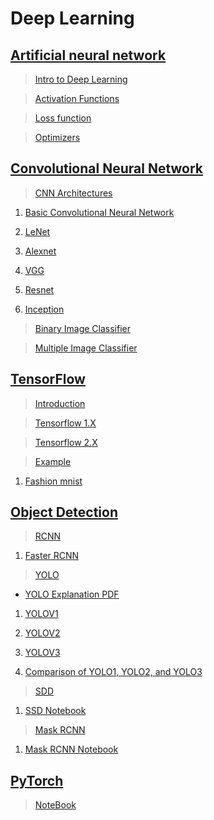# Deep Learning

## [Artificial neural network](https://github.com/abhishek96negi/Deep-Learning/tree/main/ANN)
  
  >[Intro to Deep Learning](https://github.com/abhishek96negi/Deep-Learning/blob/main/ANN/Intro%20to%20Deep%20Learning.ipynb)
  
  >[Activation Functions](https://github.com/abhishek96negi/Deep-Learning/blob/main/ANN/Activation%20Functions.ipynb)
  
  >[Loss function](https://github.com/abhishek96negi/Deep-Learning/blob/main/ANN/Loss%20function.ipynb)
  
  >[Optimizers](https://github.com/abhishek96negi/Deep-Learning/blob/main/ANN/Optimizers.ipynb)
  
## [Convolutional Neural Network](https://github.com/abhishek96negi/Deep-Learning/tree/main/CNN)

  >[CNN Architectures](https://github.com/abhishek96negi/Deep-Learning/tree/main/CNN/CNN%20Architectures)
    
   1. [Basic Convolutional Neural Network](https://github.com/abhishek96negi/Deep-Learning/blob/main/CNN/CNN%20Architectures/Convolutional%20Neural%20Network.ipynb)
    
   2. [LeNet](https://github.com/abhishek96negi/Deep-Learning/blob/main/CNN/CNN%20Architectures/LeNet.ipynb)
    
   3. [Alexnet](https://github.com/abhishek96negi/Deep-Learning/blob/main/CNN/CNN%20Architectures/Alexnet.ipynb)
    
   4. [VGG](https://github.com/abhishek96negi/Deep-Learning/blob/main/CNN/CNN%20Architectures/VGG.ipynb)
    
   5. [Resnet](https://github.com/abhishek96negi/Deep-Learning/blob/main/CNN/CNN%20Architectures/Resnet.ipynb)
    
   6. [Inception](https://github.com/abhishek96negi/Deep-Learning/blob/main/CNN/CNN%20Architectures/Inception.ipynb)
  
  >[Binary Image Classifier](https://github.com/abhishek96negi/Deep-Learning/blob/main/CNN/Binary%20Image%20Classifier/Binary%20Image%20Classifier.ipynb)
  
  >[Multiple Image Classifier](https://github.com/abhishek96negi/Deep-Learning/tree/main/CNN/Multiple%20Image%20Classifier)
  
## [TensorFlow](https://github.com/abhishek96negi/Deep-Learning/tree/main/Tensor%20Flow)
  
  >[Introduction](https://github.com/abhishek96negi/Deep-Learning/blob/main/Tensor%20Flow/Intro%20to%20Tensorflow.ipynb)
  
  >[Tensorflow 1.X](https://github.com/abhishek96negi/Deep-Learning/blob/main/Tensor%20Flow/Tensorflow%201.1.ipynb)
  
  >[Tensorflow 2.X](https://github.com/abhishek96negi/Deep-Learning/blob/main/Tensor%20Flow/Tensorflow%202.ipynb)
  
  >[Example](https://github.com/abhishek96negi/Deep-Learning/tree/main/Tensor%20Flow/Example)
  
   1. [Fashion mnist](https://github.com/abhishek96negi/Deep-Learning/blob/main/Tensor%20Flow/Example/Fashion%20mnist.ipynb)

## [Object Detection](https://github.com/abhishek96negi/Deep-Learning/tree/main/Object%20Detection)

  >[RCNN](https://github.com/abhishek96negi/Deep-Learning/tree/main/Object%20Detection/RCNN)
    
   1. [Faster RCNN](https://github.com/abhishek96negi/Deep-Learning/blob/main/Object%20Detection/RCNN/Faster%20RCNN.ipynb)
  
  >[YOLO](https://github.com/abhishek96negi/Deep-Learning/tree/main/Object%20Detection/YOLO)
  
   * [YOLO Explanation PDF](https://docs.google.com/presentation/d/1aeRvtKG21KHdD5lg6Hgyhx5rPq_ZOsGjG5rJ1HP7BbA/pub?start=false&loop=false&delayms=3000&slide=id.p)
    
   1. [YOLOV1](https://github.com/abhishek96negi/Deep-Learning/blob/main/Object%20Detection/YOLO/YOLOV1.ipynb)
   
   2. [YOLOV2](https://github.com/abhishek96negi/Deep-Learning/blob/main/Object%20Detection/YOLO/YOLOV2.ipynb)
   
   3. [YOLOV3](https://github.com/abhishek96negi/Deep-Learning/blob/main/Object%20Detection/YOLO/YOLOV3.ipynb)
   
   4. [Comparison of YOLO1, YOLO2, and YOLO3](https://github.com/abhishek96negi/Deep-Learning/blob/main/Object%20Detection/YOLO/Comparison%20of%20YOLO1%2C%20YOLO2%2C%20and%20YOLO3.ipynb)
   
 >[SDD](https://github.com/abhishek96negi/Deep-Learning/tree/main/Object%20Detection/SSD)
    
   1. [SSD Notebook](https://github.com/abhishek96negi/Deep-Learning/blob/main/Object%20Detection/SSD/SSD.ipynb)

 >[Mask RCNN](https://github.com/abhishek96negi/Deep-Learning/tree/main/Object%20Detection/Mask%20RCNN)
    
   1. [Mask RCNN Notebook](https://github.com/abhishek96negi/Deep-Learning/blob/main/Object%20Detection/Mask%20RCNN/Mask_RCNN.ipynb)

## [PyTorch](https://github.com/abhishek96negi/Deep-Learning/tree/main/PyTorch)

  >[NoteBook](https://github.com/abhishek96negi/Deep-Learning/blob/main/PyTorch/PyTorch.ipynb)
